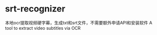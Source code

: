 # srt-recognizer
本地ocr提取视频硬字幕，生成txt和srt文件，不需要额外申请API和安装软件 A tool to extract video subtitles via OCR
